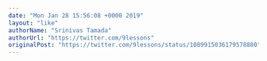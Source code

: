 ```yaml
---
date: "Mon Jan 28 15:56:08 +0000 2019"
layout: "like"
authorName: "Srinivas Tamada"
authorUrl: "https://twitter.com/9lessons"
originalPost: "https://twitter.com/9lessons/status/1089915036179578880"
---
```

